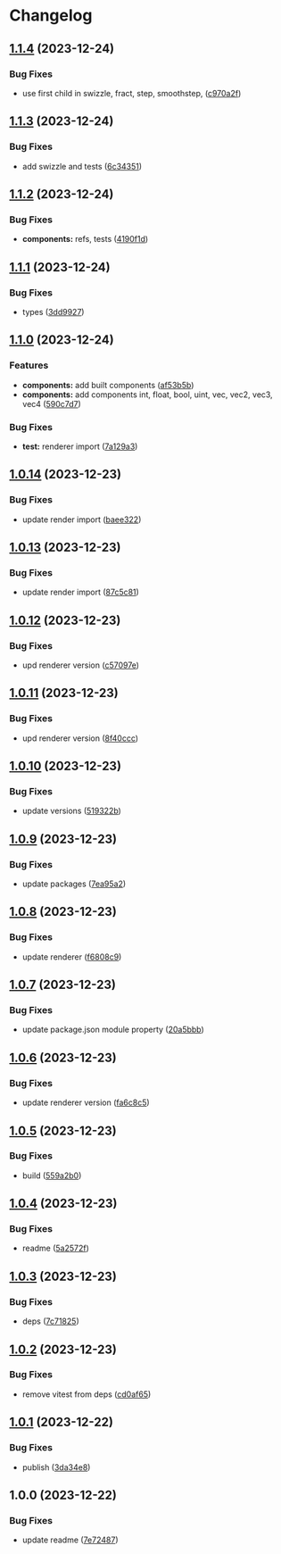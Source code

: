 # Changelog

## [1.1.4](https://github.com/pavophilip/react-shader-fiber/compare/stdlib-v1.1.3...stdlib-v1.1.4) (2023-12-24)


### Bug Fixes

* use first child in swizzle, fract, step, smoothstep, ([c970a2f](https://github.com/pavophilip/react-shader-fiber/commit/c970a2fc1899c3431c44eb3752de5f628843190d))

## [1.1.3](https://github.com/pavophilip/react-shader-fiber/compare/stdlib-v1.1.2...stdlib-v1.1.3) (2023-12-24)


### Bug Fixes

* add swizzle and tests ([6c34351](https://github.com/pavophilip/react-shader-fiber/commit/6c34351deaabfb04a08ffaca529c87f0de919b61))

## [1.1.2](https://github.com/pavophilip/react-shader-fiber/compare/stdlib-v1.1.1...stdlib-v1.1.2) (2023-12-24)


### Bug Fixes

* **components:** refs, tests ([4190f1d](https://github.com/pavophilip/react-shader-fiber/commit/4190f1ddb367f72cf4142d6f9ed7c19d3a288f82))

## [1.1.1](https://github.com/pavophilip/react-shader-fiber/compare/stdlib-v1.1.0...stdlib-v1.1.1) (2023-12-24)


### Bug Fixes

* types ([3dd9927](https://github.com/pavophilip/react-shader-fiber/commit/3dd9927468ad358b3688a368582bdf6e299c0bdd))

## [1.1.0](https://github.com/pavophilip/react-shader-fiber/compare/stdlib-v1.0.14...stdlib-v1.1.0) (2023-12-24)


### Features

* **components:** add built components ([af53b5b](https://github.com/pavophilip/react-shader-fiber/commit/af53b5ba201f5443e373aea60cc7f4393df778a3))
* **components:** add components int, float, bool, uint, vec, vec2, vec3, vec4 ([590c7d7](https://github.com/pavophilip/react-shader-fiber/commit/590c7d7129bfa07b51fa45b9b71b1e5795147a9e))


### Bug Fixes

* **test:** renderer import ([7a129a3](https://github.com/pavophilip/react-shader-fiber/commit/7a129a3c62779eb3dbfc1f55d34ce97bc8d60b8e))

## [1.0.14](https://github.com/pavophilip/react-shader-fiber/compare/stdlib-v1.0.13...stdlib-v1.0.14) (2023-12-23)


### Bug Fixes

* update render import ([baee322](https://github.com/pavophilip/react-shader-fiber/commit/baee322904a79ba5ebab13248c904d727e09669f))

## [1.0.13](https://github.com/pavophilip/react-shader-fiber/compare/stdlib-v1.0.12...stdlib-v1.0.13) (2023-12-23)


### Bug Fixes

* update render import ([87c5c81](https://github.com/pavophilip/react-shader-fiber/commit/87c5c81782387a4c73183954598537fcc47717bb))

## [1.0.12](https://github.com/pavophilip/react-shader-fiber/compare/stdlib-v1.0.11...stdlib-v1.0.12) (2023-12-23)


### Bug Fixes

* upd renderer version ([c57097e](https://github.com/pavophilip/react-shader-fiber/commit/c57097e34db41df43afc8b8cd15f83ea7d0bc909))

## [1.0.11](https://github.com/pavophilip/react-shader-fiber/compare/stdlib-v1.0.10...stdlib-v1.0.11) (2023-12-23)


### Bug Fixes

* upd renderer version ([8f40ccc](https://github.com/pavophilip/react-shader-fiber/commit/8f40ccc90de2f64318e615b4c26e89e157bdf739))

## [1.0.10](https://github.com/pavophilip/react-shader-fiber/compare/stdlib-v1.0.9...stdlib-v1.0.10) (2023-12-23)


### Bug Fixes

* update versions ([519322b](https://github.com/pavophilip/react-shader-fiber/commit/519322b13d0b045490142ba6a3e4072d1db6ac34))

## [1.0.9](https://github.com/pavophilip/react-shader-fiber/compare/stdlib-v1.0.8...stdlib-v1.0.9) (2023-12-23)


### Bug Fixes

* update packages ([7ea95a2](https://github.com/pavophilip/react-shader-fiber/commit/7ea95a2cb78b7c4f8499d8dc58cce5619e39e6d0))

## [1.0.8](https://github.com/pavophilip/react-shader-fiber/compare/stdlib-v1.0.7...stdlib-v1.0.8) (2023-12-23)


### Bug Fixes

* update renderer ([f6808c9](https://github.com/pavophilip/react-shader-fiber/commit/f6808c914697c66e4a7738b19739e7f83564f193))

## [1.0.7](https://github.com/pavophilip/react-shader-fiber/compare/stdlib-v1.0.6...stdlib-v1.0.7) (2023-12-23)


### Bug Fixes

* update package.json module property ([20a5bbb](https://github.com/pavophilip/react-shader-fiber/commit/20a5bbb64761161ad626c8dc70b986fb2b85ea26))

## [1.0.6](https://github.com/pavophilip/react-shader-fiber/compare/stdlib-v1.0.5...stdlib-v1.0.6) (2023-12-23)


### Bug Fixes

* update renderer version ([fa6c8c5](https://github.com/pavophilip/react-shader-fiber/commit/fa6c8c5548c3ba0c33b576448e7bb31a50b2a0bd))

## [1.0.5](https://github.com/pavophilip/react-shader-fiber/compare/stdlib-v1.0.4...stdlib-v1.0.5) (2023-12-23)


### Bug Fixes

* build ([559a2b0](https://github.com/pavophilip/react-shader-fiber/commit/559a2b064c114c1b3c3aab01217ccf2bfa86adc4))

## [1.0.4](https://github.com/pavophilip/react-shader-fiber/compare/stdlib-v1.0.3...stdlib-v1.0.4) (2023-12-23)


### Bug Fixes

* readme ([5a2572f](https://github.com/pavophilip/react-shader-fiber/commit/5a2572fd0c33c4c396d24b1fd2b1b6faa8e9c3c1))

## [1.0.3](https://github.com/pavophilip/react-shader-fiber/compare/stdlib-v1.0.2...stdlib-v1.0.3) (2023-12-23)


### Bug Fixes

* deps ([7c71825](https://github.com/pavophilip/react-shader-fiber/commit/7c71825aaa3320f81fcd1f8677df91b727136e75))

## [1.0.2](https://github.com/pavophilip/react-shader-fiber/compare/stdlib-v1.0.1...stdlib-v1.0.2) (2023-12-23)


### Bug Fixes

* remove vitest from deps ([cd0af65](https://github.com/pavophilip/react-shader-fiber/commit/cd0af659a67d9ff784ed361aec631f29ad3be86c))

## [1.0.1](https://github.com/pavophilip/react-shader-fiber/compare/stdlib-v1.0.0...stdlib-v1.0.1) (2023-12-22)


### Bug Fixes

* publish ([3da34e8](https://github.com/pavophilip/react-shader-fiber/commit/3da34e8ca065c04631ff49b19287818a8c109336))

## 1.0.0 (2023-12-22)


### Bug Fixes

* update readme ([7e72487](https://github.com/pavophilip/react-shader-fiber/commit/7e72487fe361a41e2f99f964f05602dab002e893))
